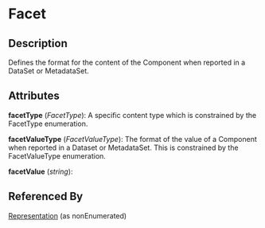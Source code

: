 
# Facet





## Description

Defines the format for the content of the Component when reported in a DataSet or MetadataSet.


## Attributes

**facetType** (*FacetType*): A specific content type which is constrained by the FacetType enumeration.

**facetValueType** (*FacetValueType*): The format of the value of a Component when reported in a Dataset or MetadataSet. This is constrained by the FacetValueType enumeration.

**facetValue** (*string*): 





## Referenced By

[Representation](Representation.md) (as nonEnumerated)


